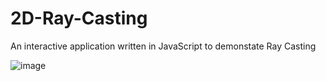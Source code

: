 # 2D-Ray-Casting
An interactive application written in JavaScript to demonstate Ray Casting 


![image](https://github.com/user-attachments/assets/2b546d21-36a9-4238-a2da-06b7117154be)

